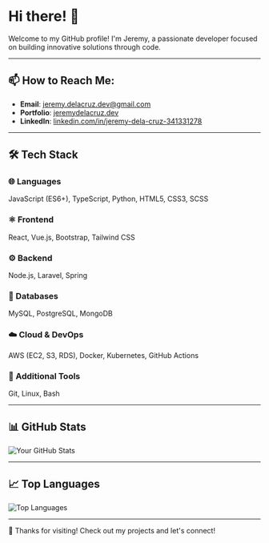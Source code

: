 # Hi there! 👋

Welcome to my GitHub profile! I'm Jeremy, a passionate developer focused on building innovative solutions through code.

---

## 📫 How to Reach Me:
- **Email**: [jeremy.delacruz.dev@gmail.com](mailto:jeremy.delacruz.dev@gmail.com)
- **Portfolio**: [jeremydelacruz.dev](https://jeremydelacruz.dev)
- **LinkedIn**: [linkedin.com/in/jeremy-dela-cruz-341331278](https://linkedin.com/in/jeremy-dela-cruz-341331278)

---

## 🛠️ Tech Stack

### 🌐 Languages
JavaScript (ES6+), TypeScript, Python, HTML5, CSS3, SCSS

### ⚛️ Frontend
React, Vue.js, Bootstrap, Tailwind CSS

### ⚙️ Backend
Node.js, Laravel, Spring

### 📂 Databases
MySQL, PostgreSQL, MongoDB

### ☁️ Cloud & DevOps
AWS (EC2, S3, RDS), Docker, Kubernetes, GitHub Actions

### 🔧 Additional Tools
Git, Linux, Bash

---

## 📊 GitHub Stats 
![Your GitHub Stats](https://github-readme-stats.vercel.app/api?username=JDCxDEV&show_icons=true&theme=radical)

---

## 📈 Top Languages 
![Top Languages](https://github-readme-stats.vercel.app/api/top-langs/?username=JDCxDEV&layout=compact&theme=radical)

---

🌟 Thanks for visiting! Check out my projects and let's connect!

